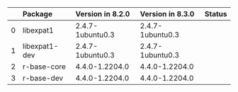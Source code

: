 <!-- markdown-link-check-disable -->

|    | Package       | Version in 8.2.0   | Version in 8.3.0   | Status   |
|---:|:--------------|:-------------------|:-------------------|:---------|
|  0 | libexpat1     | 2.4.7-1ubuntu0.3   | 2.4.7-1ubuntu0.3   |          |
|  1 | libexpat1-dev | 2.4.7-1ubuntu0.3   | 2.4.7-1ubuntu0.3   |          |
|  2 | r-base-core   | 4.4.0-1.2204.0     | 4.4.0-1.2204.0     |          |
|  3 | r-base-dev    | 4.4.0-1.2204.0     | 4.4.0-1.2204.0     |          |
